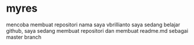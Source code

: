 # myres
mencoba membuat repositori
nama saya vbrillianto saya sedang belajar github, saya sedang membuat repositori dan membuat readme.md sebagai master branch
